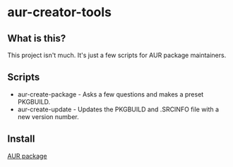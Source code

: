 # aur-creator-tools

## What is this?

This project isn't much. It's just a few scripts for AUR package maintainers.

## Scripts

 - aur-create-package - Asks a few questions and makes a preset PKGBUILD.
 - aur-create-update  - Updates the PKGBUILD and .SRCINFO file with a new version number.

## Install

[AUR package](https://aur.archlinux.org/packages/aur-creator-tools/)

